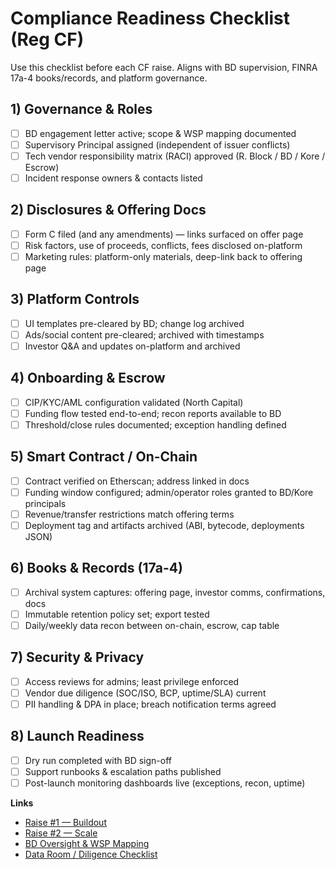 # Compliance Readiness Checklist (Reg CF)

Use this checklist before each CF raise. Aligns with BD supervision, FINRA 17a-4 books/records, and platform governance.

## 1) Governance & Roles
- [ ] BD engagement letter active; scope & WSP mapping documented
- [ ] Supervisory Principal assigned (independent of issuer conflicts)
- [ ] Tech vendor responsibility matrix (RACI) approved (R. Block / BD / Kore / Escrow)
- [ ] Incident response owners & contacts listed

## 2) Disclosures & Offering Docs
- [ ] Form C filed (and any amendments) — links surfaced on offer page
- [ ] Risk factors, use of proceeds, conflicts, fees disclosed on-platform
- [ ] Marketing rules: platform-only materials, deep-link back to offering page

## 3) Platform Controls
- [ ] UI templates pre-cleared by BD; change log archived
- [ ] Ads/social content pre-cleared; archived with timestamps
- [ ] Investor Q&A and updates on-platform and archived

## 4) Onboarding & Escrow
- [ ] CIP/KYC/AML configuration validated (North Capital)
- [ ] Funding flow tested end-to-end; recon reports available to BD
- [ ] Threshold/close rules documented; exception handling defined

## 5) Smart Contract / On-Chain
- [ ] Contract verified on Etherscan; address linked in docs
- [ ] Funding window configured; admin/operator roles granted to BD/Kore principals
- [ ] Revenue/transfer restrictions match offering terms
- [ ] Deployment tag and artifacts archived (ABI, bytecode, deployments JSON)

## 6) Books & Records (17a-4)
- [ ] Archival system captures: offering page, investor comms, confirmations, docs
- [ ] Immutable retention policy set; export tested
- [ ] Daily/weekly data recon between on-chain, escrow, cap table

## 7) Security & Privacy
- [ ] Access reviews for admins; least privilege enforced
- [ ] Vendor due diligence (SOC/ISO, BCP, uptime/SLA) current
- [ ] PII handling & DPA in place; breach notification terms agreed

## 8) Launch Readiness
- [ ] Dry run completed with BD sign-off
- [ ] Support runbooks & escalation paths published
- [ ] Post-launch monitoring dashboards live (exceptions, recon, uptime)

**Links**
- [Raise #1 — Buildout](./raise-1-buildout.md)
- [Raise #2 — Scale](./raise-2-scale.md)
- [BD Oversight & WSP Mapping](./roles-and-oversight.md)
- [Data Room / Diligence Checklist](./data-room-checklist.md)
